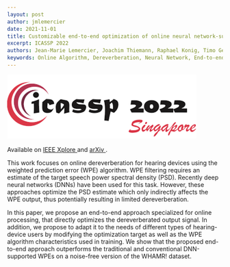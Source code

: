 ```yaml
---
layout: post
author: jmlemercier
date: 2021-11-01
title: Customizable end-to-end optimization of online neural network-supported dereverberation for hearing devices
excerpt: ICASSP 2022
authors: Jean-Marie Lemercier, Joachim Thiemann, Raphael Konig, Timo Gerkmann
keywords: Online Algorithm, Dereverberation, Neural Network, End-to-end Learning, Hearing devices
---
```


<div class="post-image">
<img src="/assets/icassp2022/icassp2022.png" height="150px">
</div>

<div class="links">
<p>
Available on <a href="https://ieeexplore.ieee.org/document/9746235"> IEEE Xplore </a> and <a href="https://arxiv.org/abs/2204.02694"> arXiv </a>.
</p>
</div>

<div class="abstract">
<p>
This work focuses on online dereverberation for hearing devices using the weighted prediction error (WPE) algorithm. WPE filtering requires an estimate of the target speech power spectral density (PSD). Recently deep neural networks (DNNs) have been used for this task. However, these approaches optimize the PSD estimate which only indirectly affects the WPE output, thus potentially resulting in limited dereverberation. </p>
<p>
In this paper, we propose an end-to-end approach specialized for online processing, that directly optimizes the dereverberated output signal. In addition, we propose to adapt it to the needs of different types of hearing-device users by modifying the optimization target as well as the WPE algorithm characteristics used in training. 
We show that the proposed end-to-end approach outperforms the traditional and conventional DNN-supported WPEs on a noise-free version of the WHAMR! dataset.
</p>
</div>